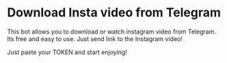 # Download Insta video from Telegram

This bot allows you to download or watch instagram video from Telegram. Its free and easy to use. Just send link to the Instagram video!

Just paste your TOKEN and start enjoying!
